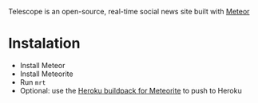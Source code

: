Telescope is an open-source, real-time social news site built with [Meteor](http://meteor.com)

# Instalation
- Install Meteor
- Install Meteorite
- Run `mrt`
- Optional: use the [Heroku buildpack for Meteorite](https://github.com/oortcloud/heroku-buildpack-meteorite) to push to Heroku